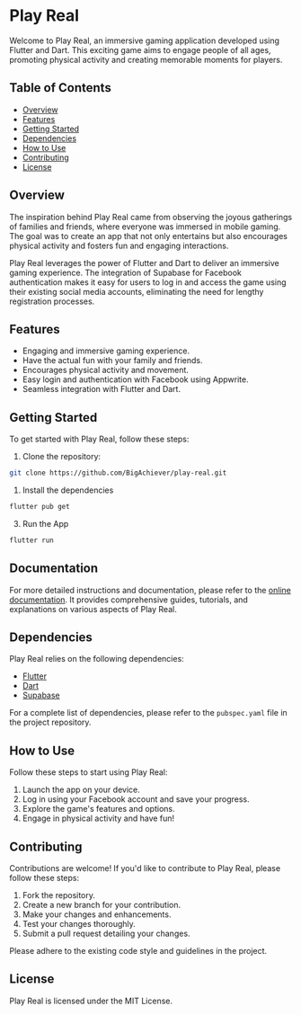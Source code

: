 # Play Real

Welcome to Play Real, an immersive gaming application developed using Flutter and Dart. This exciting game aims to engage people of all ages, promoting physical activity and creating memorable moments for players.



## Table of Contents
- [Overview](#overview)
- [Features](#features)
- [Getting Started](#getting-started)
- [Dependencies](#dependencies)
- [How to Use](#how-to-use)
- [Contributing](#contributing)
- [License](#license)

## Overview
The inspiration behind Play Real came from observing the joyous gatherings of families and friends, where everyone was immersed in mobile gaming. The goal was to create an app that not only entertains but also encourages physical activity and fosters fun and engaging interactions.

Play Real leverages the power of Flutter and Dart to deliver an immersive gaming experience. The integration of Supabase for Facebook authentication makes it easy for users to log in and access the game using their existing social media accounts, eliminating the need for lengthy registration processes.

## Features
- Engaging and immersive gaming experience.
- Have the actual fun with your family and friends.
- Encourages physical activity and movement.
- Easy login and authentication with Facebook using Appwrite.
- Seamless integration with Flutter and Dart.

## Getting Started
To get started with Play Real, follow these steps:

1. Clone the repository:

```bash
git clone https://github.com/BigAchiever/play-real.git
```
1. Install the dependencies
```bash
flutter pub get
```
3. Run the App
```bash
flutter run
```

## Documentation
For more detailed instructions and documentation, please refer to the [online documentation](https://flutter.dev/). It provides comprehensive guides, tutorials, and explanations on various aspects of Play Real.

## Dependencies
Play Real relies on the following dependencies:

- [Flutter](https://flutter.dev)
- [Dart](https://dart.dev)
- [Supabase](https://supabase.io)

For a complete list of dependencies, please refer to the `pubspec.yaml` file in the project repository.

## How to Use
Follow these steps to start using Play Real:

1. Launch the app on your device.
2. Log in using your Facebook account and save your progress.
3. Explore the game's features and options.
4. Engage in physical activity and have fun!

## Contributing
Contributions are welcome! If you'd like to contribute to Play Real, please follow these steps:

1. Fork the repository.
2. Create a new branch for your contribution.
3. Make your changes and enhancements.
4. Test your changes thoroughly.
5. Submit a pull request detailing your changes.

Please adhere to the existing code style and guidelines in the project.

## License
Play Real is licensed under the MIT License.
